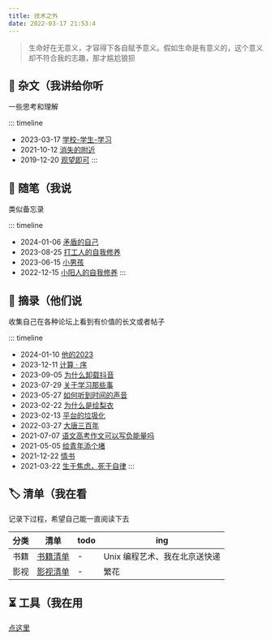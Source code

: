 ```yaml
---
title: 技术之外
date: 2022-03-17 21:53:4
---
```


> 生命好在无意义，才容得下各自赋予意义。假如生命是有意义的，这个意义却不符合我的志趣，那才尴尬狼狈

## 📜 杂文（我讲给你听

一些思考和理解

::: timeline
- 2023-03-17 [学校-学生-学习](resources/essays/学校-学生-学习)
- 2021-10-12 [消失的附近](resources/essays/消失的附近)
- 2019-12-20 [观望即可](resources/essays/观望即可)
  :::

## 📃 随笔（我说

类似备忘录

::: timeline
- 2024-01-06 [矛盾的自己](resources/notes/矛盾的自己)
- 2023-08-25 [打工人的自我修养](resources/notes/打工人的自我修养)
- 2023-06-15 [小男孩](resources/notes/theboy)
- 2022-12-15 [小阳人的自我修养](resources/notes/小阳人的自我修养)
  :::

## 📄 摘录（他们说

收集自己在各种论坛上看到有价值的长文或者帖子

::: timeline
- 2024-01-10 [他的2023](resources/extract/他的2023-我的理想)
- 2023-12-11 [计算 · 序](resources/extract/计算-序)
- 2023-09-05 [为什么卸载抖音](resources/extract/为什么卸载抖音)
- 2023-07-29 [关于学习那些事](resources/extract/关于学习那些事)
- 2023-05-27 [如何听到时间的声音](resources/extract/如何听到时间的声音)
- 2023-02-22 [为什么是绘梨衣](resources/extract/为什么是绘梨衣)
- 2023-02-13 [平台的垃圾化](resources/extract/平台的垃圾化)
- 2022-03-27 [大唐三百年](resources/extract/大唐三百年)
- 2021-07-07 [语文高考作文可以写负能量吗](resources/extract/语文高考作文可以写负能量作文吗)
- 2021-05-05 [给青年添个堵](resources/extract/给青年添个堵)
- 2021-12-22 [情书](resources/extract/情书)
- 2021-03-22 [生于焦虑，死于自律](resources/extract/生于焦虑-死于自律)
  :::

## 🏷️ 清单（我在看

记录下过程，希望自己能一直阅读下去

| 分类 | 清单                                | todo | ing           |
| ---- | ----------------------------------- | ---- | ------------- |
| 书籍 | [书籍清单](resources/list/书籍清单) | -    | Unix 编程艺术、我在北京送快递 |
| 影视 | [影视清单](resources/list/影视清单) | -    | 繁花            |

## ⏳ 工具（我在用

[点这里](/tools)
